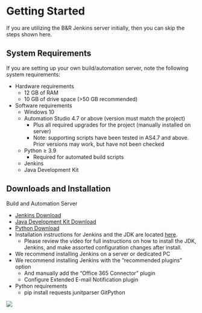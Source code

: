 # Getting Started

If you are utilizing the B&R Jenkins server initially, then you can skip the steps shown here. 

## System Requirements

If you are setting up your own build/automation server, note the following system requirements:

* Hardware requirements
    * 12 GB of RAM
    * 10 GB of drive space (>50 GB recommended)
* Software requirements
    * Windows 10
    * Automation Studio 4.7 or above (version must match the project)
        * Plus all required upgrades for the project (manually installed on server)
        * Note: supporting scripts have been tested in AS4.7 and above. Prior versions may work, but have not been checked
    * Python ≥ 3.9
      * Required for automated build scripts
    * Jenkins
    * Java Development Kit

## Downloads and Installation

Build and Automation Server

* [Jenkins Download](https://www.jenkins.io/download/)
* [Java Development Kit Download](https://adoptium.net/temurin/releases/?version=11)
* [Python Download](https://www.python.org/downloads/)
* Installation instructions for Jenkins and the JDK are located [here](https://www.jenkins.io/doc/book/installing/windows/).
    * Please review the video for full instructions on how to install the JDK, Jenkins, and make assorted configuration changes after install.
* We recommend installing Jenkins on a server or dedicated PC
* We recommend installing Jenkins with the “recommended plugins” option
    * And manually add the “Office 365 Connector” plugin
    * Configure Extended E-mail Notification plugin
* Python requirements
    * pip install requests junitparser GitPython

![](img%5CAutomation%20and%20Build%20Server6.png)

